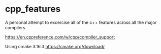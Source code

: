 # cpp_features
A personal attempt to excercise all of the c++ features across all the major compilers

https://en.cppreference.com/w/cpp/compiler_support

Using cmake 3.16.3 https://cmake.org/download/

